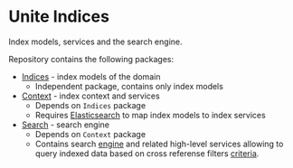 # Unite Indices
Index models, services and the search engine.

Repository contains the following packages:
- [Indices](https://github.com/dkfz-unite/unite-indices/pkgs/nuget/Unite.Indices) - index models of the domain
    - Independent package, contains only index models
- [Context](https://github.com/dkfz-unite/unite-indices/pkgs/nuget/Unite.Indices.Context) - index context and services
    - Depends on `Indices` package
    - Requires [Elasticsearch](https://github.com/dkfz-unite/unite-environment/tree/main/programs/elasticsearch) to map index models to index services
- [Search](https://github.com/dkfz-unite/unite-indices/pkgs/nuget/Unite.Indices.Search) - search engine
    - Depends on `Context` package
    - Contains search [engine](./Docs/search-engine.md) and related high-level services allowing to query indexed data based on cross referense filters [criteria](./Docs/search-criteria.md).
